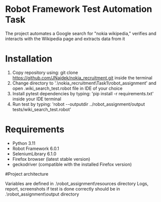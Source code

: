 # Robot Framework Test Automation Task 

The project automates a Google search for "nokia wikipedia," verifies and interacts with the Wikipedia page and extracts data from it 

# Installation 

1. Copy repository using: git clone https://github.com/JNajdek/nokia_recruitment.git inside the terminal
2. Change directory to '.\nokia_recruitment\Task1\robot_assignment' and open .wiki_search_test.robot file in IDE of your choice
3. Install pytest dependencies by typing: 'pip install -r requirements.txt' inside your IDE terminal
4. Run test by typing: 'robot --outputdir ../robot_assignment/output tests/wiki_search_test.robot'


# Requirements 

- Python 3.11
- Robot Framework 6.0.1
- SeleniumLibrary 6.1.0
- Firefox browser (latest stable version)
- geckodriver (compatible with the installed Firefox version)

#Project architecture

Variables are defined in .\robot_assignment\resources directory
Logs, report, screenshots if test is done correctly should be in .\robot_assignment\output directory 